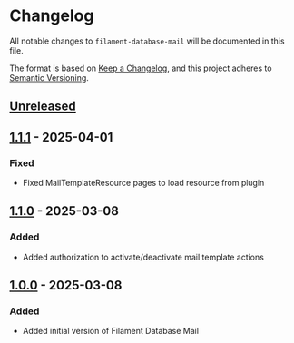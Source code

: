 # Changelog

All notable changes to `filament-database-mail` will be documented in this file.

The format is based on [Keep a Changelog](https://keepachangelog.com/en/1.1.0/),
and this project adheres to [Semantic Versioning](https://semver.org/spec/v2.0.0.html).

## [Unreleased]

## [1.1.1] - 2025-04-01
### Fixed
- Fixed MailTemplateResource pages to load resource from plugin

## [1.1.0] - 2025-03-08
### Added
- Added authorization to activate/deactivate mail template actions

## [1.0.0] - 2025-03-08
### Added
- Added initial version of Filament Database Mail

[unreleased]: https://github.com/martinpetricko/filament-database-mail/compare/1.1.1...HEAD
[1.1.1]: https://github.com/martinpetricko/filament-database-mail/compare/1.1.0...1.1.1
[1.1.0]: https://github.com/martinpetricko/filament-database-mail/compare/1.0.0...1.1.0
[1.0.0]: https://github.com/martinpetricko/filament-database-mail/releases/tag/1.0.0
